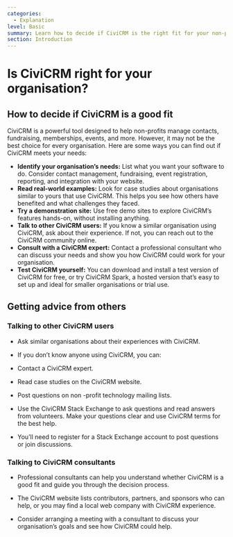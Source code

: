```yaml
---
categories:
  - Explanation
level: Basic
summary: Learn how to decide if CiviCRM is the right fit for your non-profit by exploring your needs, real-world examples, and ways to get advice from the community or professionals.
section: Introduction
---
```


# Is CiviCRM right for your organisation?

## How to decide if CiviCRM is a good fit

CiviCRM is a powerful tool designed to help non-profits manage contacts, fundraising, memberships, events, and more. However, it may not be the best choice for every organisation. Here are some ways you can find out if CiviCRM meets your needs:

- **Identify your organisation’s needs:** List what you want your software to do. Consider contact management, fundraising, event registration, reporting, and integration with your website.
- **Read real-world examples:** Look for case studies about organisations similar to yours that use CiviCRM. This helps you see how others have benefited and what challenges they faced.
- **Try a demonstration site:** Use free demo sites to explore CiviCRM’s features hands-on, without installing anything.
- **Talk to other CiviCRM users:** If you know a similar organisation using CiviCRM, ask about their experience. If not, you can reach out to the CiviCRM community online.
- **Consult with a CiviCRM expert:** Contact a professional consultant who can discuss your needs and show you how CiviCRM could work for your organisation.
- **Test CiviCRM yourself:** You can download and install a test version of CiviCRM for free, or try CiviCRM Spark, a hosted version that’s easy to set up and ideal for smaller organisations or trial use.

## Getting advice from others

### Talking to other CiviCRM users

- Ask similar organisations about their experiences with CiviCRM.

- If you don’t know anyone using CiviCRM, you can:

- Contact a CiviCRM expert.

- Read case studies on the CiviCRM website.

- Post questions on non
-profit technology mailing lists.

- Use the CiviCRM Stack Exchange to ask questions and read answers from volunteers. Make your questions clear and use CiviCRM terms for the best help.

- You’ll need to register for a Stack Exchange account to post questions or join discussions.

### Talking to CiviCRM consultants

- Professional consultants can help you understand whether CiviCRM is a good fit and guide you through the decision process.

- The CiviCRM website lists contributors, partners, and sponsors who can help, or you may find a local web company with CiviCRM experience.

- Consider arranging a meeting with a consultant to discuss your organisation’s goals and see how CiviCRM could help.

<!--
Source: https://docs.civicrm.org/user/en/latest/introduction/is
-civicrm-for-you/ -->

<!--
This page is best categorized as an Explanation, as it helps users understand if CiviCRM is suitable for them and provides background, context, and options for exploration, rather than step
-by-step instructions or factual reference. The content is introductory and aimed at users who are new to CiviCRM and non-experts, so the level is Basic. For non-experts, splitting this page is not necessary as the content is focused and cohesive. -->
